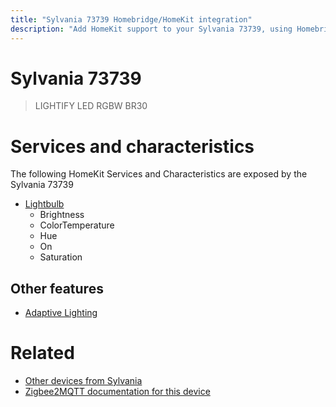 ```yaml
---
title: "Sylvania 73739 Homebridge/HomeKit integration"
description: "Add HomeKit support to your Sylvania 73739, using Homebridge, Zigbee2MQTT and homebridge-z2m."
---
```

<!---
This file has been GENERATED using src/docgen/docgen.ts
DO NOT EDIT THIS FILE MANUALLY!
-->
# Sylvania 73739
> LIGHTIFY LED RGBW BR30


# Services and characteristics
The following HomeKit Services and Characteristics are exposed by
the Sylvania 73739

* [Lightbulb](../../light.md)
  * Brightness
  * ColorTemperature
  * Hue
  * On
  * Saturation


## Other features
* [Adaptive Lighting](../../light.md)


# Related
* [Other devices from Sylvania](../index.md#sylvania)
* [Zigbee2MQTT documentation for this device](https://www.zigbee2mqtt.io/devices/73739.html)